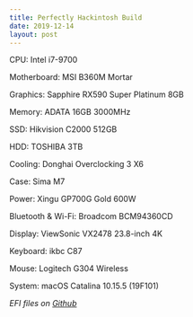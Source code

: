 ```yaml
---
title: Perfectly Hackintosh Build
date: 2019-12-14
layout: post
---
```


CPU: Intel i7-9700

Motherboard: MSI B360M Mortar

Graphics: Sapphire RX590 Super Platinum 8GB

Memory: ADATA 16GB 3000MHz

SSD: Hikvision C2000 512GB

HDD: TOSHIBA 3TB

Cooling: Donghai Overclocking 3 X6

Case: Sima M7

Power: Xingu GP700G Gold 600W

Bluetooth & Wi-Fi: Broadcom BCM94360CD

Display: ViewSonic VX2478 23.8-inch 4K

Keyboard: ikbc C87

Mouse: Logitech G304 Wireless

System: macOS Catalina 10.15.5 (19F101)

<em>EFI files on [Github](https://github.com/hsywme/Hackintosh-OC-EFI)</em>
